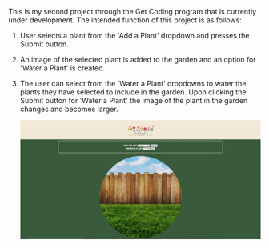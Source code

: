 This is my second project through the Get Coding program that is currently under development. The intended function of this project is as follows:

1. User selects a plant from the 'Add a Plant' dropdown and presses the Submit button.
2. An image of the selected plant is added to the garden and an option for 'Water a Plant' is created.
3. The user can select from the 'Water a Plant' dropdowns to water the plants they have selected to include in the garden. Upon clicking the Submit button for 'Water a Plant' the image of the plant in the garden changes and becomes larger.

   ![alt text](https://github.com/kbaillieul/Garden/blob/master/Capture.JPG?raw=true)
